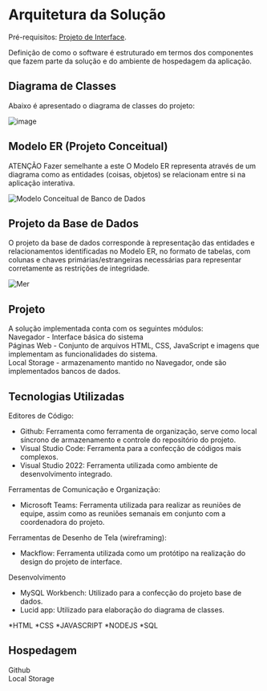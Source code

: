 # Arquitetura da Solução

Pré-requisitos: <a href="04-Projeto de Interface.md"> Projeto de Interface</a>.

Definição de como o software é estruturado em termos dos componentes que fazem parte da solução e do ambiente de hospedagem da aplicação.

## Diagrama de Classes

Abaixo é apresentado o diagrama de classes do projeto:

![image](https://user-images.githubusercontent.com/62524252/196055728-ef3fbeb7-029a-4cf5-9908-74846af27b42.png)


## Modelo ER (Projeto Conceitual)
ATENÇÃO Fazer semelhante a este
O Modelo ER representa através de um diagrama como as entidades (coisas, objetos) se relacionam entre si na aplicação interativa.

![Modelo Conceitual de Banco de Dados](./img/modelo-conceitual.svg)

## Projeto da Base de Dados

O projeto da base de dados corresponde à representação das entidades e relacionamentos identificadas no Modelo ER, no formato de tabelas, com colunas e chaves primárias/estrangeiras necessárias para representar corretamente as restrições de integridade.

![Mer](https://user-images.githubusercontent.com/97108151/193478366-4f8300bf-9209-441e-9e33-b23dd3d437ec.PNG)

## Projeto <br>

A solução implementada conta com os seguintes módulos: <br>
Navegador - Interface básica do sistema  <br>
Páginas Web - Conjunto de arquivos HTML, CSS, JavaScript e imagens que implementam as funcionalidades do sistema. <br>
Local Storage - armazenamento mantido no Navegador, onde são implementados bancos de dados.

## Tecnologias Utilizadas

Editores de Código:
- Github: Ferramenta como ferramenta de organização, serve como local síncrono de armazenamento e controle do repositório do projeto.
- Visual Studio Code: Ferramenta para a confecção de códigos mais complexos.
- Visual Studio 2022: Ferramenta utilizada como ambiente de desenvolvimento integrado.

Ferramentas de Comunicação e Organização:
- Microsoft Teams: Ferramenta utilizada para realizar as reuniões de equipe, assim como as reuniões semanais em conjunto com a coordenadora do projeto.

Ferramentas de Desenho de Tela (wireframing):
- Mackflow: Ferramenta utilizada como um protótipo na realização do design do projeto de interface.

Desenvolvimento
- MySQL Workbench: Utilizado para a confecção do projeto base de dados.
- Lucid app: Utilizado para elaboração do diagrama de classes.

*HTML
*CSS
*JAVASCRIPT
*NODEJS
*SQL


## Hospedagem

Github <br>
Local Storage 
